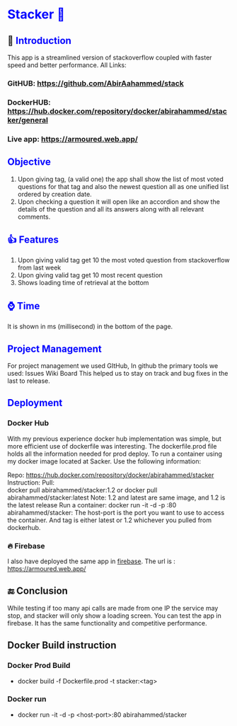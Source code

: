 # <span style="color:blue">Stacker :rocket:


## :book: <span style="color:blue">Introduction 
This app is a streamlined version of stackoverflow coupled with faster speed and better performance.
All Links:
### GitHUB: https://github.com/AbirAahammed/stack
### DockerHUB: https://hub.docker.com/repository/docker/abirahammed/stacker/general
### Live app: https://armoured.web.app/

## <span style="color:blue">Objective 
1.  Upon giving  tag, (a valid one) the app shall show the list of most voted questions for that tag and also the newest question all as one unified list ordered by creation date.
2.  Upon checking a question it will open like an accordion and show the details of the question and all its answers along with all relevant comments.

## <span style="color:blue">:thumbsup: Features
1.  Upon giving valid tag get 10 the most voted question from stackoverflow from last week
2.  Upon giving valid tag get 10 most recent question
3.  Shows loading time of retrieval at the bottom


## <span style="color:blue">:watch: Time 
It is shown in ms (millisecond) in the bottom of the page.

## <span style="color:blue">Project Management
For project management we used GItHub, In github the primary tools we used:
Issues
Wiki
Board
This helped us to stay on track and bug fixes in the last to release.


## <span style="color:blue">Deployment
### Docker Hub 
With my previous experience docker hub implementation was simple, but more efficient use of dockerfile was interesting. The dockerfile.prod file holds all the information needed for prod deploy. To run a container using my docker image located at Sacker. Use the following information:

Repo: https://hub.docker.com/repository/docker/abirahammed/stacker
Instruction: 
	Pull: 	
docker pull abirahammed/stacker:1.2 or 
docker pull abirahammed/stacker:latest
Note: 1.2 and latest are same image, and 1.2 is the latest release
Run  a container:
		docker run -it -d -p <host-port>:80 abirahammed/stacker:<tag>
		 The host-port is the port you want to use to access the container. And tag is either latest or 1.2 whichever you pulled from dockerhub.
### :fire: Firebase 
I also have deployed the same app in [firebase](https://armoured.web.app/). The url is : https://armoured.web.app/


## :end: Conclusion 
While testing if too many api calls are made from one IP the service may stop, and stacker will only show a loading screen. You can test the app in firebase. It has the same functionality and competitive performance. 



## Docker Build instruction

### Docker Prod Build
* docker build -f Dockerfile.prod -t stacker:\<tag\>
### Docker run
* docker run -it -d -p \<host-port\>:80 abirahammed/stacker

